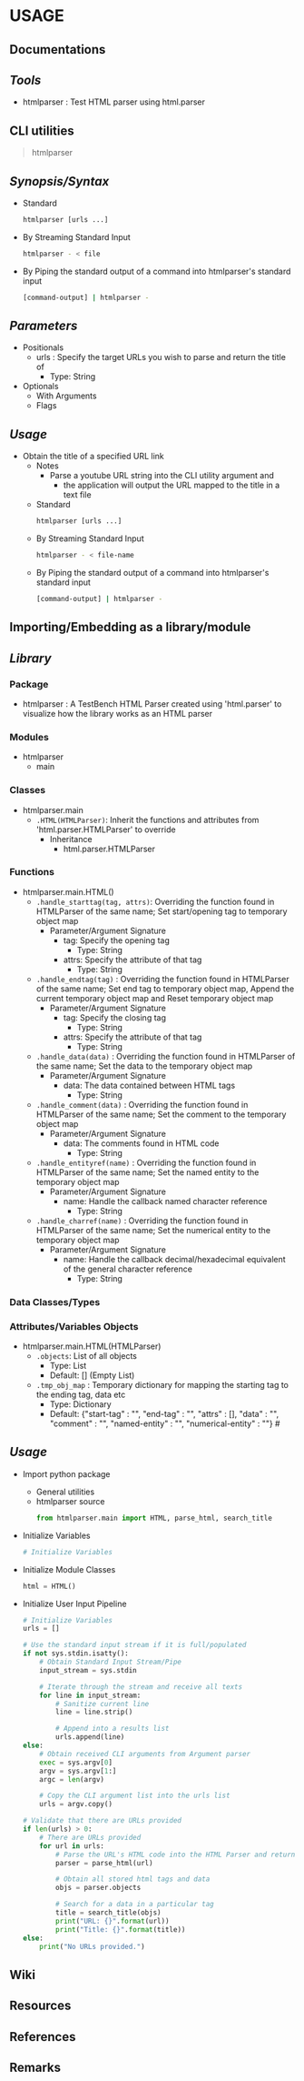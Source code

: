 USAGE
=====

## Documentations

*Tools*
-------
+ htmlparser : Test HTML parser using html.parser

## CLI utilities

> htmlparser

*Synopsis/Syntax*
-----------------
- Standard
    ```bash
    htmlparser [urls ...]
    ```

- By Streaming Standard Input
    ```bash
    htmlparser - < file
    ```

- By Piping the standard output of a command into htmlparser's standard input
    ```bash
    [command-output] | htmlparser -
    ```

*Parameters*
------------
- Positionals
    - urls : Specify the target URLs you wish to parse and return the title of
        + Type: String
- Optionals
    - With Arguments
    - Flags

*Usage*
-------
- Obtain the title of a specified URL link
    - Notes
        - Parse a youtube URL string into the CLI utility argument and
            + the application will output the URL mapped to the title in a text file
    - Standard
        ```bash
        htmlparser [urls ...]
        ```
    - By Streaming Standard Input
        ```bash
        htmlparser - < file-name
        ```
    - By Piping the standard output of a command into htmlparser's standard input
        ```bash
        [command-output] | htmlparser -
        ```

## Importing/Embedding as a library/module

*Library*
---------

### Package
- htmlparser : A TestBench HTML Parser created using 'html.parser' to visualize how the library works as an HTML parser

### Modules
- htmlparser
    - main

### Classes
- htmlparser.main
    - `.HTML(HTMLParser)`: Inherit the functions and attributes from 'html.parser.HTMLParser' to override
        - Inheritance
            + html.parser.HTMLParser

### Functions
- htmlparser.main.HTML()
    - `.handle_starttag(tag, attrs)`: Overriding the function found in HTMLParser of the same name; Set start/opening tag to temporary object map
        - Parameter/Argument Signature
            - tag: Specify the opening tag
                + Type: String
            - attrs: Specify the attribute of that tag
                + Type: String
    - `.handle_endtag(tag)`         : Overriding the function found in HTMLParser of the same name; Set end tag to temporary object map, Append the current temporary object map and Reset temporary object map
        - Parameter/Argument Signature
            - tag: Specify the closing tag
                + Type: String
            - attrs: Specify the attribute of that tag
                + Type: String
    - `.handle_data(data)`          : Overriding the function found in HTMLParser of the same name; Set the data to the temporary object map
        - Parameter/Argument Signature
            - data: The data contained between HTML tags
                + Type: String
    - `.handle_comment(data)`       : Overriding the function found in HTMLParser of the same name; Set the comment to the temporary object map
        - Parameter/Argument Signature
            - data: The comments found in HTML code
                + Type: String
    - `.handle_entityref(name)`     : Overriding the function found in HTMLParser of the same name; Set the named entity to the temporary object map
        - Parameter/Argument Signature
            - name: Handle the callback named character reference
                + Type: String
    - `.handle_charref(name)`       : Overriding the function found in HTMLParser of the same name; Set the numerical entity to the temporary object map
        - Parameter/Argument Signature
            - name: Handle the callback decimal/hexadecimal equivalent of the general character reference
                + Type: String

### Data Classes/Types

### Attributes/Variables Objects
- htmlparser.main.HTML(HTMLParser)
    - `.objects`: List of all objects
        + Type: List
        + Default: [] (Empty List)
    - `.tmp_obj_map` : Temporary dictionary for mapping the starting tag to the ending tag, data etc
        + Type: Dictionary
        + Default: {"start-tag" : "", "end-tag" : "", "attrs" : [], "data" : "", "comment" : "", "named-entity" : "", "numerical-entity" : ""} # 

*Usage*
-------
- Import python package
    - General utilities
    - htmlparser source
        ```python
        from htmlparser.main import HTML, parse_html, search_title
        ```

- Initialize Variables
    ```python
    # Initialize Variables
    ```

- Initialize Module Classes
    ```python
    html = HTML()
    ```

- Initialize User Input Pipeline
    ```python
    # Initialize Variables
    urls = []

    # Use the standard input stream if it is full/populated
    if not sys.stdin.isatty():
        # Obtain Standard Input Stream/Pipe
        input_stream = sys.stdin

        # Iterate through the stream and receive all texts
        for line in input_stream:
            # Sanitize current line
            line = line.strip()

            # Append into a results list
            urls.append(line)
    else:
        # Obtain received CLI arguments from Argument parser
        exec = sys.argv[0]
        argv = sys.argv[1:]
        argc = len(argv)

        # Copy the CLI argument list into the urls list
        urls = argv.copy()

    # Validate that there are URLs provided
    if len(urls) > 0:
        # There are URLs provided
        for url in urls:
            # Parse the URL's HTML code into the HTML Parser and return the parser object
            parser = parse_html(url)

            # Obtain all stored html tags and data
            objs = parser.objects

            # Search for a data in a particular tag
            title = search_title(objs)
            print("URL: {}".format(url))
            print("Title: {}".format(title))
    else:
        print("No URLs provided.")
    ```

## Wiki

## Resources

## References

## Remarks

